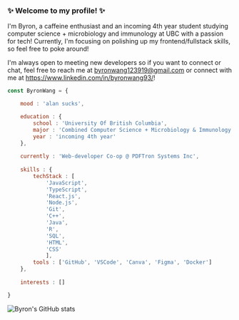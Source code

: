 ### ✨ Welcome to my profile! ✨ 
I'm Byron, a caffeine enthusiast and an incoming 4th year student studying computer science + microbiology and immunology at UBC with a passion for tech! Currently, I'm focusing on polishing up my frontend/fullstack skills, so feel free to poke around!

I'm always open to meeting new developers so if you want to connect or chat, feel free to reach me at byronwang123919@gmail.com or connect with me at https://www.linkedin.com/in/byronwang93/!

```javascript
const ByronWang = {

    mood : 'alan sucks',

    education : {
        school : 'University Of British Columbia',
        major : 'Combined Computer Science + Microbiology & Immunology',
        year : 'incoming 4th year'
    },
    
    currently : 'Web-developer Co-op @ PDFTron Systems Inc',
    
    skills : {
        techStack : [
            'JavaScript', 
            'TypeScript', 
            'React.js', 
            'Node.js', 
            'Git', 
            'C++', 
            'Java', 
            'R', 
            'SQL', 
            'HTML', 
            'CSS'
            ],
        tools : ['GitHub', 'VSCode', 'Canva', 'Figma', 'Docker']
    },
    
    interests : []

}
```

![Byron's GitHub stats](https://github-readme-stats.vercel.app/api?username=byronwang93&show_icons=true&theme=radical)

<!--
**byronwang93/byronwang93** is a ✨ _special_ ✨ repository because its `README.md` (this file) appears on your GitHub profile.

Here are some ideas to get you started:

- 🔭 I’m currently working on ...
- 🌱 I’m currently learning ...
- 👯 I’m looking to collaborate on ...
- 🤔 I’m looking for help with ...
- 💬 Ask me about ...
- 📫 How to reach me: ...
- 😄 Pronouns: ...
- ⚡ Fun fact: ...
-->
